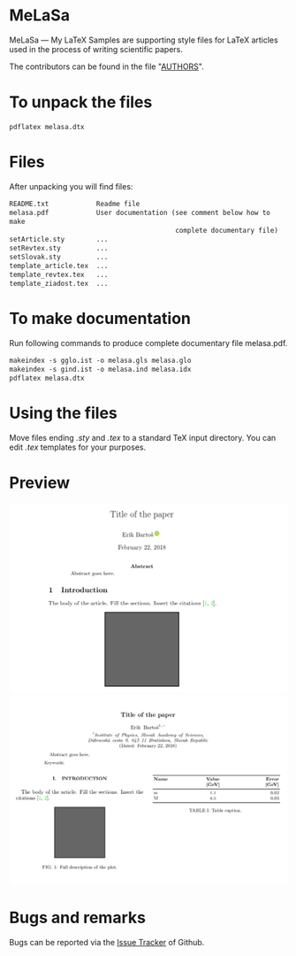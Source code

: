 MeLaSa
=============

MeLaSa &mdash; My LaTeX Samples are supporting style files for LaTeX articles used in the process of writing scientific papers.

The contributors can be found in the file "[AUTHORS](AUTHORS)".

To unpack the files
===================

```
pdflatex melasa.dtx
```

Files
=====

After unpacking you will find files:
```
README.txt            Readme file
melasa.pdf            User documentation (see comment below how to make
                                          complete documentary file)
setArticle.sty        ...
setRevtex.sty         ...
setSlovak.sty         ...
template_article.tex  ...
template_revtex.tex   ...
template_ziadost.tex  ...
```

To make documentation
=====================

Run following commands to produce complete documentary file melasa.pdf.
```
makeindex -s gglo.ist -o melasa.gls melasa.glo
makeindex -s gind.ist -o melasa.ind melasa.idx
pdflatex melasa.dtx
```

Using the files
===============

Move files ending *.sty* and *.tex* to a standard TeX input directory. You can edit *.tex* templates for your purposes.

Preview
=======

![Screenshot1](./images/article.png)
![Screenshot2](./images/revtex.png)

Bugs and remarks
================

Bugs can be reported via the [Issue Tracker](https://github.com/Mezek/melasa/issues) of Github.
